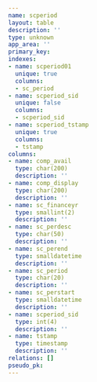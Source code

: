 ```yaml
---
name: scperiod
layout: table
description: ''
type: unknown
app_area: ''
primary_key: 
indexes:
- name: scperiod01
  unique: true
  columns:
  - sc_period
- name: scperiod_sid
  unique: false
  columns:
  - scperiod_sid
- name: scperiod_tstamp
  unique: true
  columns:
  - tstamp
columns:
- name: comp_avail
  type: char(200)
  description: ''
- name: comp_display
  type: char(200)
  description: ''
- name: sc_financeyr
  type: smallint(2)
  description: ''
- name: sc_perdesc
  type: char(50)
  description: ''
- name: sc_perend
  type: smalldatetime
  description: ''
- name: sc_period
  type: char(20)
  description: ''
- name: sc_perstart
  type: smalldatetime
  description: ''
- name: scperiod_sid
  type: int(4)
  description: ''
- name: tstamp
  type: timestamp
  description: ''
relations: []
pseudo_pk: 
---
```


